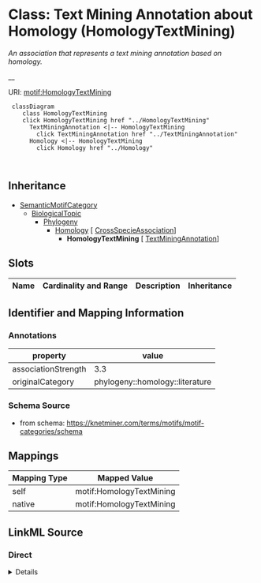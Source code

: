 

# Class: Text Mining Annotation about Homology (HomologyTextMining) 


_An association that represents a text mining annotation based on homology._

__





URI: [motif:HomologyTextMining](https://knetminer.com/terms/motifs/motif-categories/HomologyTextMining)






```mermaid
 classDiagram
    class HomologyTextMining
    click HomologyTextMining href "../HomologyTextMining"
      TextMiningAnnotation <|-- HomologyTextMining
        click TextMiningAnnotation href "../TextMiningAnnotation"
      Homology <|-- HomologyTextMining
        click Homology href "../Homology"
      
      
```





## Inheritance
* [SemanticMotifCategory](SemanticMotifCategory.md)
    * [BiologicalTopic](BiologicalTopic.md)
        * [Phylogeny](Phylogeny.md)
            * [Homology](Homology.md) [ [CrossSpecieAssociation](CrossSpecieAssociation.md)]
                * **HomologyTextMining** [ [TextMiningAnnotation](TextMiningAnnotation.md)]



## Slots

| Name | Cardinality and Range | Description | Inheritance |
| ---  | --- | --- | --- |









## Identifier and Mapping Information





### Annotations

| property | value |
| --- | --- |
| associationStrength | 3.3 |
| originalCategory | phylogeny::homology::literature |




### Schema Source


* from schema: https://knetminer.com/terms/motifs/motif-categories/schema




## Mappings

| Mapping Type | Mapped Value |
| ---  | ---  |
| self | motif:HomologyTextMining |
| native | motif:HomologyTextMining |







## LinkML Source

<!-- TODO: investigate https://stackoverflow.com/questions/37606292/how-to-create-tabbed-code-blocks-in-mkdocs-or-sphinx -->

### Direct

<details>
```yaml
name: HomologyTextMining
annotations:
  associationStrength:
    tag: associationStrength
    value: 3.3
  originalCategory:
    tag: originalCategory
    value: phylogeny::homology::literature
description: 'An association that represents a text mining annotation based on homology.

  '
title: Text Mining Annotation about Homology
notes:
- 'original category no: 3.3'
from_schema: https://knetminer.com/terms/motifs/motif-categories/schema
is_a: Homology
mixins:
- TextMiningAnnotation

```
</details>

### Induced

<details>
```yaml
name: HomologyTextMining
annotations:
  associationStrength:
    tag: associationStrength
    value: 3.3
  originalCategory:
    tag: originalCategory
    value: phylogeny::homology::literature
description: 'An association that represents a text mining annotation based on homology.

  '
title: Text Mining Annotation about Homology
notes:
- 'original category no: 3.3'
from_schema: https://knetminer.com/terms/motifs/motif-categories/schema
is_a: Homology
mixins:
- TextMiningAnnotation

```
</details>